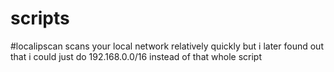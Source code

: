 # scripts
#localipscan scans your local network relatively quickly but i later found out that i could just do 192.168.0.0/16 instead of that whole script
